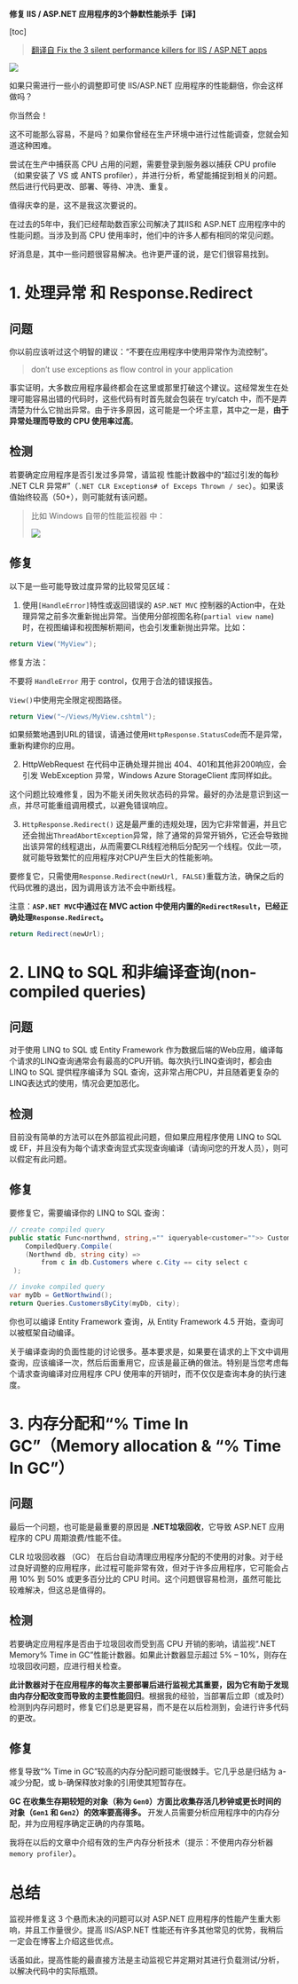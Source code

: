 **修复 IIS / ASP.NET 应用程序的3个静默性能杀手【译】**

[toc]

> [翻译自 Fix the 3 silent performance killers for IIS / ASP.NET apps](https://mvolo.com/fix-the-3-high-cpu-performance-problems-for-iis-aspnet-apps/)

![](img/20221222172357.png)  

如果只需进行一些小的调整即可使 IIS/ASP.NET 应用程序的性能翻倍，你会这样做吗？

你当然会！

这不可能那么容易，不是吗？如果你曾经在生产环境中进行过性能调查，您就会知道这种困难。

尝试在生产中捕获高 CPU 占用的问题，需要登录到服务器以捕获 CPU profile（如果安装了 VS 或 ANTS profiler），并进行分析，希望能捕捉到相关的问题。然后进行代码更改、部署、等待、冲洗、重复。

值得庆幸的是，这不是我这次要说的。

在过去的5年中，我们已经帮助数百家公司解决了其IIS和 ASP.NET 应用程序中的性能问题。当涉及到高 CPU 使用率时，他们中的许多人都有相同的常见问题。

好消息是，其中一些问题很容易解决。也许更严谨的说，是它们很容易找到。

# 1. 处理异常 和 Response.Redirect

## 问题

你以前应该听过这个明智的建议：“不要在应用程序中使用异常作为流控制”。

> don’t use exceptions as flow control in your application

事实证明，大多数应用程序最终都会在这里或那里打破这个建议。这经常发生在处理可能容易出错的代码时，这些代码有时首先就会包装在 try/catch 中，而不是弄清楚为什么它抛出异常。由于许多原因，这可能是一个坏主意，其中之一是，**由于异常处理而导致的 CPU 使用率过高**。

## 检测

若要确定应用程序是否引发过多异常，请监视 性能计数器中的“超过引发的每秒 .NET CLR 异常#”（`.NET CLR Exceptions# of Exceps Thrown / sec`）。如果该值始终较高（50+），则可能就有该问题。

> 比如 Windows 自带的性能监视器 中：
> 
> ![](img/20230110133438.png)  

## 修复

以下是一些可能导致过度异常的比较常见区域：

1. 使用`[HandleError]`特性或返回错误的 `ASP.NET MVC` 控制器的Action中，在处理异常之前多次重新抛出异常。当使用分部视图名称(`partial view name`)时，在视图编译和视图解析期间，也会引发重新抛出异常。比如：

```C#
return View("MyView");
```

修复方法：

不要将 `HandleError` 用于 control，仅用于合法的错误报告。

`View()`中使用完全限定视图路径。

```C#
return View("~/Views/MyView.cshtml");
```

如果频繁地遇到URL的错误，请通过使用`HttpResponse.StatusCode`而不是异常，重新构建你的应用。

2. HttpWebRequest 在代码中正确处理并抛出 404、401和其他非200响应，会引发 WebException 异常，Windows Azure StorageClient 库同样如此。

这个问题比较难修复，因为不能关闭失败状态码的异常。最好的办法是意识到这一点，并尽可能重组调用模式，以避免错误响应。

3. `HttpResponse.Redirect()` 这是最严重的违规处理，因为它非常普遍，并且它还会抛出`ThreadAbortException`异常，除了通常的异常开销外，它还会导致抛出该异常的线程退出，从而需要CLR线程池稍后分配另一个线程。仅此一项，就可能导致繁忙的应用程序对CPU产生巨大的性能影响。

要修复它，只需使用`Response.Redirect(newUrl, FALSE)`重载方法，确保之后的代码优雅的退出，因为调用该方法不会中断线程。

注意：**`ASP.NET MVC`中通过在 MVC action 中使用内置的`RedirectResult`，已经正确处理`Response.Redirect`。**

```C#
return Redirect(newUrl);
```

# 2. LINQ to SQL 和非编译查询(non-compiled queries)

## 问题

对于使用 LINQ to SQL 或 Entity Framework 作为数据后端的Web应用，编译每个请求的LINQ查询通常会有最高的CPU开销。每次执行LINQ查询时，都会由 LINQ to SQL 提供程序编译为 SQL 查询，这非常占用CPU，并且随着更复杂的LINQ表达式的使用，情况会更加恶化。

## 检测

目前没有简单的方法可以在外部监视此问题，但如果应用程序使用 LINQ to SQL 或 EF，并且没有为每个请求查询显式实现查询编译（请询问您的开发人员），则可以假定有此问题。

## 修复

要修复它，需要编译你的 LINQ to SQL 查询：

```C#
// create compiled query
public static Func<northwnd, string,="" iqueryable<customer="">> CustomersByCity =
    CompiledQuery.Compile(
    (Northwnd db, string city) =>
        from c in db.Customers where c.City == city select c
 );

// invoke compiled query
var myDb = GetNorthwind();
return Queries.CustomersByCity(myDb, city);
```

你也可以编译 Entity Framework 查询，从 Entity Framework 4.5 开始，查询可以被框架自动编译。

关于编译查询的负面性能的讨论很多。基本要求是，如果要在请求的上下文中调用查询，应该编译一次，然后后面重用它，应该是最正确的做法。特别是当您考虑每个请求查询编译对应用程序 CPU 使用率的开销时，而不仅仅是查询本身的执行速度。

# 3. 内存分配和“% Time In GC”（Memory allocation & “% Time In GC”）

## 问题

最后一个问题，也可能是最重要的原因是 **.NET垃圾回收**，它导致 ASP.NET 应用程序的 CPU 周期浪费/性能不佳。

CLR 垃圾回收器 （GC） 在后台自动清理应用程序分配的不使用的对象。对于经过良好调整的应用程序，此过程可能非常有效，但对于许多应用程序，它可能会占用 10% 到 50% 或更多百分比的 CPU 时间。这个问题很容易检测，虽然可能比较难解决，但这总是值得的。

## 检测

若要确定应用程序是否由于垃圾回收而受到高 CPU 开销的影响，请监视“.NET Memory% Time in GC”性能计数器。如果此计数器显示超过 5% – 10%，则存在垃圾回收问题，应进行相关检查。

**此计数器对于在应用程序的每次主要部署后进行监视尤其重要，因为它有助于发现由内存分配改变而导致的主要性能回归**。根据我的经验，当部署后立即（或及时）检测到内存问题时，修复它们总是更容易，而不是在以后检测到，会进行许多代码的更改。

## 修复

修复导致“% Time in GC”较高的内存分配问题可能很棘手。它几乎总是归结为 a-减少分配，或 b-确保释放对象的引用使其短暂存在。

**GC 在收集生存期较短的对象（称为 `Gen0`）方面比收集存活几秒钟或更长时间的对象（`Gen1` 和 `Gen2`）的效率要高得多。** 开发人员需要分析应用程序中的内存分配，并为应用程序确定正确的内存策略。

我将在以后的文章中介绍有效的生产内存分析技术（提示：不使用内存分析器`memory profiler`）。

# 总结

监视并修复这 3 个悬而未决的问题可以对 ASP.NET 应用程序的性能产生重大影响，并且工作量很少。提高 IIS/ASP.NET 性能还有许多其他常见的优势，我稍后一定会在博客上介绍这些优点。

话虽如此，提高性能的最直接方法是主动监视它并定期对其进行负载测试/分析，以解决代码中的实际瓶颈。
